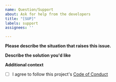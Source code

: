 ```yaml
---
name: Question/Support
about: Ask for help from the developers
title: "[SUP]"
labels: support
assignees: ''

---
```


**Please describe the situation that raises this issue.**
<!--A clear and concise description of the issue.-->

**Describe the solution you'd like**
<!--A clear and concise description of what you want to happen.-->

**Additional context**
<!--Add any other context, stack traces, or screenshots about the feature request here.-->

 - [ ] I agree to follow this project's [Code of Conduct](https://github.com/Ouranosinc/xclim/blob/master/CODE_OF_CONDUCT.md)
